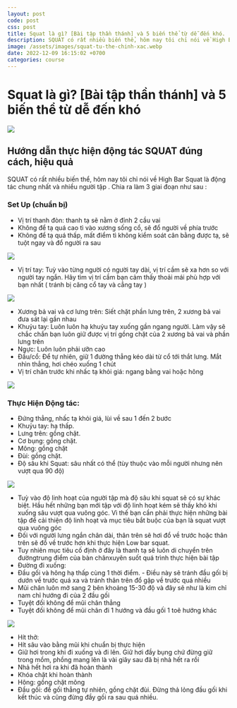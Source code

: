 ```yaml
---
layout: post
code: post
css: post
title: Squat là gì? [Bài tập thần thánh] và 5 biến thể từ dễ đến khó.
description: SQUAT có rất nhiều biến thể, hôm nay tôi chỉ nói về High Bar Squat là động tác chung nhất và nhiều người tập . Chia ra làm 3 giai đoạn như sau
image: /assets/images/squat-tu-the-chinh-xac.webp
date: 2022-12-09 16:15:02 +0700
categories: course
---
```


# **Squat là gì? [Bài tập thần thánh] và 5 biến thể từ dễ đến khó**

![](https://cuonggym.com/wp-content/uploads/2017/12/nu-thich-tap-cac-bai-chan-mong-678x381.jpg)

## Hướng dẫn thực hiện động tác SQUAT đúng cách, hiệu quả

SQUAT có rất nhiều biến thể, hôm nay tôi chỉ nói về High Bar Squat là động tác chung nhất và nhiều người tập . Chia ra làm 3 giai đoạn như sau :

### Set Up (chuẩn bị)

- Vị trí thanh đòn: thanh tạ sẽ nằm ở đỉnh 2 cầu vai
- Không để tạ quá cao tì vào xương sống cổ, sẽ đổ người về phía trước
- Không để tạ quá thấp, mất điểm tì không kiểm soát cân bằng được tạ, sẽ tuột ngay và đổ người ra sau

![](https://cuonggym.com/wp-content/uploads/2018/01/squat-tu-the-chinh-xac.jpg)

- Vị trí tay: Tuỳ vào từng người có người tay dài, vị trí cầm sẽ xa hơn so với người tay ngắn. Hãy tìm vị trí cầm bạn cảm thấy thoải mái phù hợp với bạn nhất ( tránh bị căng cổ tay và cẳng tay )

![](https://cuonggym.com/wp-content/uploads/2018/01/Cach-dat-tay-khi-quat-e1514956170613.jpg)

- Xương bả vai và cơ lưng trên: Siết chặt phần lưng trên, 2 xương bả vai đưa sát lại gần nhau
- Khuỷu tay: Luôn luôn hạ khuỷu tay xuống gần ngang người. Làm vậy sẽ chắc chắn bạn luôn giữ được vị trí gồng chặt của 2 xương bả vai và phần lưng trên
- Ngực: Luôn luôn phải ưỡn cao
- Đầu/cổ: Để tự nhiên, giữ 1 đường thẳng kéo dài từ cổ tới thắt lưng. Mắt nhìn thẳng, hơi chéo xuống 1 chút
- Vị trí chân trước khi nhấc tạ khỏi giá: ngang bằng vai hoặc hông

![](https://cuonggym.com/wp-content/uploads/2018/01/tu-the-squat-chuan-xac-1024x398.jpg)

### Thực Hiện Động tác:

- Đứng thẳng, nhấc tạ khỏi giá, lùi về sau 1 đến 2 bước
- Khuỷu tay: hạ thấp.
- Lưng trên: gồng chặt.
- Cơ bụng: gồng chặt.
- Mông: gồng chặt
- Đùi: gồng chặt.
- Độ sâu khi Squat: sâu nhất có thể (tùy thuộc vào mỗi người nhưng nên vượt qua 90 độ)

![](https://cuonggym.com/wp-content/uploads/2018/01/huong-dan-squat-dung-cach-1024x398.jpg)

- Tuỳ vào độ linh hoạt của người tập mà độ sâu khi squat sẽ có sự khác biệt. Hầu hết những bạn mới tập với độ linh hoạt kém sẽ thấy khó khi xuống sâu vượt qua vuông góc. Vì thế bạn cần phải thực hiện những bài tập để cải thiện độ linh hoạt và mục tiêu bắt buộc của bạn là squat vượt qua vuông góc
- Đối với người lưng ngắn chân dài, thân trên sẽ hơi đổ về trước hoặc thân trên sẽ đổ về trước hơn khi thực hiện Low bar squat.
- Tuy nhiên mục tiêu cố định ở đây là thanh tạ sẽ luôn di chuyển trên đườngtrung điểm của bàn chânxuyên suốt quá trình thực hiện bài tập
- Đường đi xuống:
- Đầu gối và hông hạ thấp cùng 1 thời điểm. - Điều này sẽ tránh đầu gối bị dướn về trước quá xa và tránh thân trên đổ gập về trước quá nhiều
- Mũi chân luôn mở sang 2 bên khoảng 15-30 độ và đây sẽ như là kim chỉ nam chỉ hướng đi của 2 đầu gối
- Tuyệt đối không để mũi chân thẳng
- Tuyệt đối không để mũi chân đi 1 hướng và đầu gối 1 toẽ hướng khác

![](https://cuonggym.com/wp-content/uploads/2018/01/huong-dau-goi-theo-mui-chan-1024x398.jpg)

- Hít thở:
- Hít sâu vào bằng mũi khi chuẩn bị thực hiện
- Giữ hơi trong khi đi xuống và đi lên. Giữ hơi đầy bụng chứ đừng giữ trong mồm, phồng mang lên là vài giây sau đã bị nhả hết ra rồi
- Nhả hết hơi ra khi đã hoàn thành
- Khóa chặt khi hoàn thành
- Hông: gồng chặt mông
- Đầu gối: để gối thẳng tự nhiên, gồng chặt đùi. Đừng thả lỏng đầu gối khi kết thúc và cũng đừng đầy gối ra sau quá nhiều.

